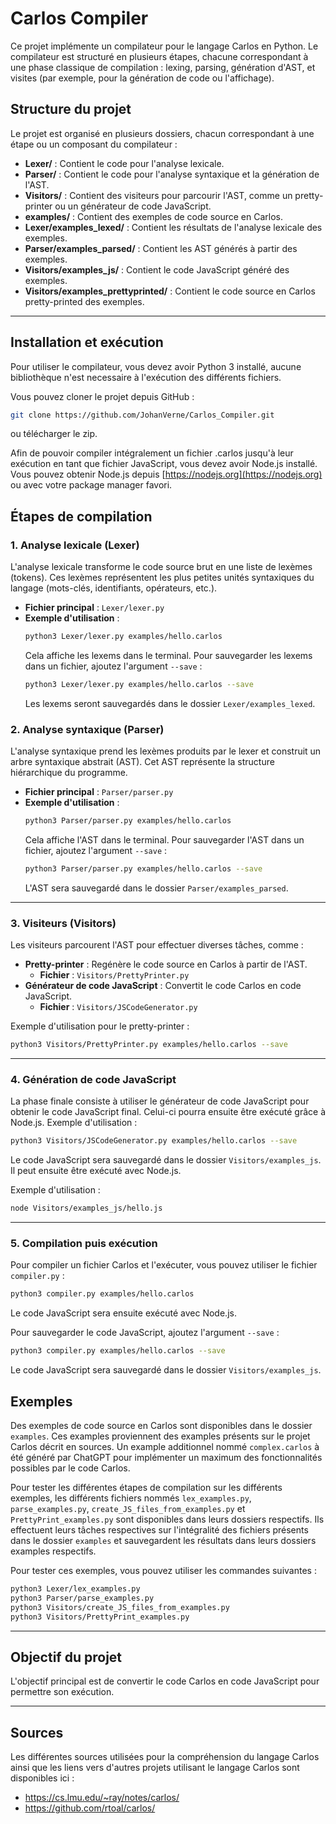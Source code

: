 # Carlos Compiler

Ce projet implémente un compilateur pour le langage Carlos en Python. Le compilateur est structuré en plusieurs étapes, chacune correspondant à une phase classique de compilation : lexing, parsing, génération d'AST, et visites (par exemple, pour la génération de code ou l'affichage).

## Structure du projet

Le projet est organisé en plusieurs dossiers, chacun correspondant à une étape ou un composant du compilateur :

- **Lexer/** : Contient le code pour l'analyse lexicale.
- **Parser/** : Contient le code pour l'analyse syntaxique et la génération de l'AST.
- **Visitors/** : Contient des visiteurs pour parcourir l'AST, comme un pretty-printer ou un générateur de code JavaScript.
- **examples/** : Contient des exemples de code source en Carlos.
- **Lexer/examples_lexed/** : Contient les résultats de l'analyse lexicale des exemples.
- **Parser/examples_parsed/** : Contient les AST générés à partir des exemples.
- **Visitors/examples_js/** : Contient le code JavaScript généré des exemples.
- **Visitors/examples_prettyprinted/** : Contient le code source en Carlos pretty-printed des exemples.

---

## Installation et exécution

Pour utiliser le compilateur, vous devez avoir Python 3 installé, aucune bibliothèque n'est necessaire à l'exécution des différents fichiers.

Vous pouvez cloner le projet depuis GitHub :

```bash
git clone https://github.com/JohanVerne/Carlos_Compiler.git
```

ou télécharger le zip.

Afin de pouvoir compiler intégralement un fichier .carlos jusqu'à leur exécution en tant que fichier JavaScript, vous devez avoir Node.js installé. Vous pouvez obtenir Node.js depuis [https://nodejs.org](https://nodejs.org) ou avec votre package manager favori.

## Étapes de compilation

### 1. Analyse lexicale (Lexer)

L'analyse lexicale transforme le code source brut en une liste de lexèmes (tokens). Ces lexèmes représentent les plus petites unités syntaxiques du langage (mots-clés, identifiants, opérateurs, etc.).

- **Fichier principal** : `Lexer/lexer.py`
- **Exemple d'utilisation** :
  ```bash
  python3 Lexer/lexer.py examples/hello.carlos
  ```
  Cela affiche les lexems dans le terminal. Pour sauvegarder les lexems dans un fichier, ajoutez l'argument `--save` :
  ```bash
  python3 Lexer/lexer.py examples/hello.carlos --save
  ```
  Les lexems seront sauvegardés dans le dossier `Lexer/examples_lexed`.

### 2. Analyse syntaxique (Parser)

L'analyse syntaxique prend les lexèmes produits par le lexer et construit un arbre syntaxique abstrait (AST). Cet AST représente la structure hiérarchique du programme.

- **Fichier principal** : `Parser/parser.py`
- **Exemple d'utilisation** :
  ```bash
  python3 Parser/parser.py examples/hello.carlos
  ```
  Cela affiche l'AST dans le terminal. Pour sauvegarder l'AST dans un fichier, ajoutez l'argument `--save` :
  ```bash
  python3 Parser/parser.py examples/hello.carlos --save
  ```
  L'AST sera sauvegardé dans le dossier `Parser/examples_parsed`.

---

### 3. Visiteurs (Visitors)

Les visiteurs parcourent l'AST pour effectuer diverses tâches, comme :

- **Pretty-printer** : Regénère le code source en Carlos à partir de l'AST.
  - **Fichier** : `Visitors/PrettyPrinter.py`
- **Générateur de code JavaScript** : Convertit le code Carlos en code JavaScript.
  - **Fichier** : `Visitors/JSCodeGenerator.py`

Exemple d'utilisation pour le pretty-printer :

```bash
python3 Visitors/PrettyPrinter.py examples/hello.carlos --save
```

---

### 4. Génération de code JavaScript

La phase finale consiste à utiliser le générateur de code JavaScript pour obtenir le code JavaScript final. Celui-ci pourra ensuite être exécuté grâce à Node.js. Exemple d'utilisation :

```bash
python3 Visitors/JSCodeGenerator.py examples/hello.carlos --save
```

Le code JavaScript sera sauvegardé dans le dossier `Visitors/examples_js`. Il peut ensuite être exécuté avec Node.js.

Exemple d'utilisation :

```bash
node Visitors/examples_js/hello.js
```

---

### 5. Compilation puis exécution

Pour compiler un fichier Carlos et l'exécuter, vous pouvez utiliser le fichier `compiler.py` :

```bash
python3 compiler.py examples/hello.carlos
```

Le code JavaScript sera ensuite exécuté avec Node.js.

Pour sauvegarder le code JavaScript, ajoutez l'argument `--save` :

```bash
python3 compiler.py examples/hello.carlos --save
```

Le code JavaScript sera sauvegardé dans le dossier `Visitors/examples_js`.

## Exemples

Des exemples de code source en Carlos sont disponibles dans le dossier `examples`. Ces examples proviennent des examples présents sur le projet Carlos décrit en sources. Un example additionnel nommé `complex.carlos` à été généré par ChatGPT pour implémenter un maximum des fonctionnalités possibles par le code Carlos.

Pour tester les différentes étapes de compilation sur les différents exemples, les différents fichiers nommés `lex_examples.py`, `parse_examples.py`, `create_JS_files_from_examples.py` et `PrettyPrint_examples.py` sont disponibles dans leurs dossiers respectifs. Ils effectuent leurs tâches respectives sur l'intégralité des fichiers présents dans le dossier `examples` et sauvegardent les résultats dans leurs dossiers examples respectifs.

Pour tester ces exemples, vous pouvez utiliser les commandes suivantes :

```bash
python3 Lexer/lex_examples.py
python3 Parser/parse_examples.py
python3 Visitors/create_JS_files_from_examples.py
python3 Visitors/PrettyPrint_examples.py
```

---

## Objectif du projet

L'objectif principal est de convertir le code Carlos en code JavaScript pour permettre son exécution.

---

## Sources

Les différentes sources utilisées pour la compréhension du langage Carlos ainsi que les liens vers d'autres projets utilisant le langage Carlos sont disponibles ici :

- https://cs.lmu.edu/~ray/notes/carlos/
- https://github.com/rtoal/carlos/
